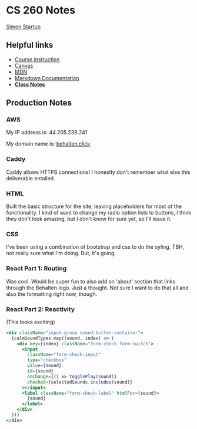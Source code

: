 # CS 260 Notes

[Simon Startup](https://simon.cs260.click)

## Helpful links

- [Course instruction](https://github.com/webprogramming260)
- [Canvas](https://byu.instructure.com)
- [MDN](https://developer.mozilla.org)
- [Markdown Documentation](https://docs.github.com/en/get-started/writing-on-github/getting-started-with-writing-and-formatting-on-github/basic-writing-and-formatting-syntax)
- [**Class Notes**](class-notes.md)

## Production Notes

### AWS

My IP address is: 44.205.238.241

My domain name is: [behalten.click](https://behalten.click)

### Caddy

Caddy allows HTTPS connections! I honestly don't remember what else this deliverable entailed.

### HTML

Built the basic structure for the site, leaving placeholders for most of the functionality. I kind of want to change my radio option lists to buttons, I think they don't look amazing, but I don't know for sure yet, so I'll leave it.

### CSS

I've been using a combination of bootstrap and css to do the syling. TBH, not really sure what I'm doing. But, it's going.

### React Part 1: Routing

Was cool. Would be super fun to also add an 'about' section that links through the Behalten logo. Just a thought. Not sure I want to do that all and also the formatting right now, though.

### React Part 2: Reactivity

(This looks exciting)

```jsx
<div className="input-group sound-button-container">
  {calmSoundTypes.map((sound, index) => (
    <div key={index} className="form-check form-switch">
      <input
        className="form-check-input"
        type="checkbox"
        value={sound}
        id={sound}
        onChange={() => togglePlay(sound)}
        checked={selectedSounds.includes(sound)}
      ></input>
      <label className="form-check-label" htmlFor={sound}>
        {sound}
      </label>
    </div>
  ))}
</div>
```